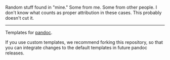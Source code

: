 Random stuff found in "mine." Some from me. Some from other people. I don't know what counts as proper attribution in these cases. This probably doesn't cut it.

----------

Templates for [pandoc](http://github.com/jgm/pandoc).

If you use custom templates, we recommend forking this repository,
so that you can integrate changes to the default templates in future
pandoc releases.
